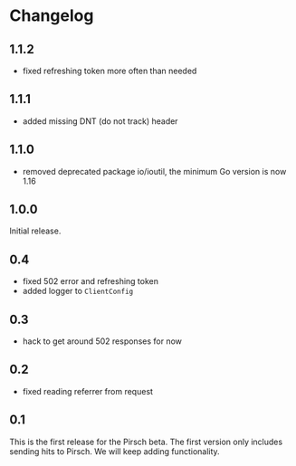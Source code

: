 # Changelog

## 1.1.2

* fixed refreshing token more often than needed

## 1.1.1

* added missing DNT (do not track) header

## 1.1.0

* removed deprecated package io/ioutil, the minimum Go version is now 1.16

## 1.0.0

Initial release.

## 0.4

* fixed 502 error and refreshing token
* added logger to `ClientConfig`

## 0.3

* hack to get around 502 responses for now

## 0.2

* fixed reading referrer from request

## 0.1

This is the first release for the Pirsch beta. The first version only includes sending hits to Pirsch. We will keep adding functionality.
